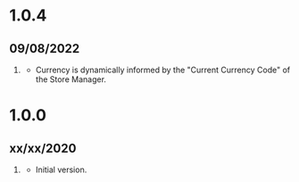 # 1.0.4
## 09/08/2022
1. [](#changed)
   * Currency is dynamically informed by the "Current Currency Code" of the Store Manager.
   
# 1.0.0
## xx/xx/2020

1. [](#new)
   * Initial version.